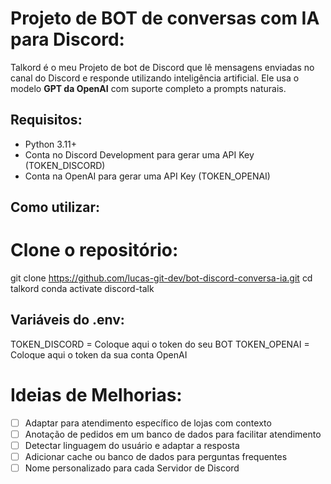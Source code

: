 # Projeto de BOT de conversas com IA para Discord:

Talkord é o meu Projeto de bot de Discord que lê mensagens enviadas no canal do Discord e responde utilizando inteligência artificial. 
Ele usa o modelo **GPT da OpenAI** com suporte completo a prompts naturais.

## Requisitos:

- Python 3.11+
- Conta no Discord Development para gerar uma API Key (TOKEN_DISCORD)
- Conta na OpenAI para gerar uma API Key (TOKEN_OPENAI)

## Como utilizar:
# Clone o repositório:

git clone https://github.com/lucas-git-dev/bot-discord-conversa-ia.git
cd talkord
conda activate discord-talk

## Variáveis do .env:

TOKEN_DISCORD = Coloque aqui o token do seu BOT
TOKEN_OPENAI = Coloque aqui o token da sua conta OpenAI

# Ideias de Melhorias:

- [ ] Adaptar para atendimento específico de lojas com contexto
- [ ] Anotação de pedidos em um banco de dados para facilitar atendimento
- [ ] Detectar linguagem do usuário e adaptar a resposta
- [ ] Adicionar cache ou banco de dados para perguntas frequentes
- [ ] Nome personalizado para cada Servidor de Discord